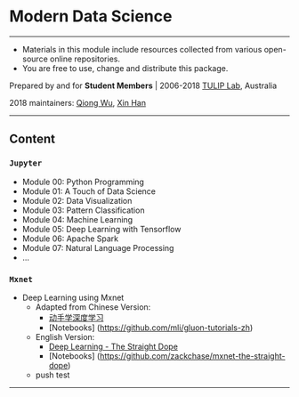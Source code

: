 # Modern Data Science 

---
- Materials in this module include resources collected from various open-source online repositories.
- You are free to use, change and distribute this package.

Prepared by and for 
**Student Members** |
2006-2018 [TULIP Lab](http://www.tulip.org.au), Australia

2018 maintainers: [Qiong Wu](https://github.com/qwutulip), [Xin Han](https://github.com/xhan97)

---

## Content

### `Jupyter`

* Module 00: Python Programming
* Module 01: A Touch of Data Science
* Module 02: Data Visualization
* Module 03: Pattern Classification
* Module 04: Machine Learning
* Module 05: Deep Learning with Tensorflow
* Module 06: Apache Spark
* Module 07: Natural Language Processing
* ...

### `Mxnet` 

* Deep Learning using Mxnet
    * Adapted from Chinese Version: 
        * [动手学深度学习](https://zh.gluon.ai) 
        * [Notebooks] (https://github.com/mli/gluon-tutorials-zh)
    * English Version:
        * [Deep Learning - The Straight Dope](http://gluon.mxnet.io)
        * [Notebooks] (https://github.com/zackchase/mxnet-the-straight-dope)
	* push test
---
